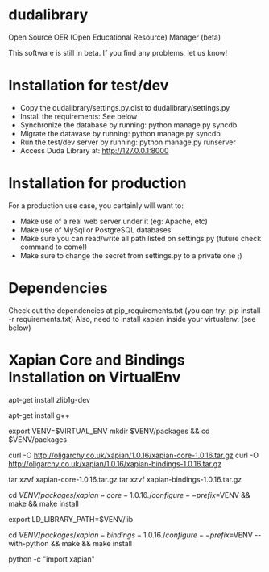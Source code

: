dudalibrary
===========


Open Source OER (Open Educational Resource) Manager (beta)

This software is still in beta. If you find any problems, let us know!

Installation for test/dev
===========
 * Copy the dudalibrary/settings.py.dist to dudalibrary/settings.py
 * Install the requirements: See below
 * Synchronize the database by running: python manage.py syncdb
 * Migrate the datavase by running: python manage.py syncdb
 * Run the test/dev server by running: python manage.py runserver
 * Access Duda Library at: http://127.0.0.1:8000

Installation for production
===========

For a production use case, you certainly will want to:
 * Make use of a real web server under it (eg: Apache, etc)
 * Make use of MySql or PostgreSQL databases.
 * Make sure you can read/write all path listed on settings.py (future check command to come!)
 * Make sure to change the secret from settings.py to a private one ;)

Dependencies
===========

Check out the dependencies at pip_requirements.txt (you can try: pip install -r requirements.txt)
Also, need to install xapian inside your virtualenv. (see below)


Xapian Core and Bindings Installation on VirtualEnv
===========

apt-get install zlib1g-dev

apt-get install g++
 
export VENV=$VIRTUAL_ENV
mkdir $VENV/packages && cd $VENV/packages
 
curl -O http://oligarchy.co.uk/xapian/1.0.16/xapian-core-1.0.16.tar.gz
curl -O http://oligarchy.co.uk/xapian/1.0.16/xapian-bindings-1.0.16.tar.gz
 
tar xzvf xapian-core-1.0.16.tar.gz
tar xzvf xapian-bindings-1.0.16.tar.gz
 
cd $VENV/packages/xapian-core-1.0.16
./configure --prefix=$VENV && make && make install
 
export LD_LIBRARY_PATH=$VENV/lib
 
cd $VENV/packages/xapian-bindings-1.0.16
./configure --prefix=$VENV --with-python && make && make install
 
python -c "import xapian" 